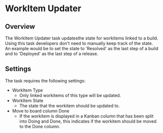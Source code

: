 ﻿# WorkItem Updater

## Overview
The WorkItem Updater task updatesthe state for workitems linked to a build.  
Using this task developers don't need to manually keep track of the state.  
An example would be to set the state to 'Resolved' as the last step of a build and to 'Deployed' as the last step of a release.

## Settings
The task requires the following settings:
- WorkItem Type
  - Only linked workitems of this type will be updated.
- WorkItem State
  - The state that the workitem should be updated to.
- Move to board column Done
  - If the workitem is displayed in a Kanban column that has been split into Doing and Done, this indicates if the workitem should be moved to the Done column.